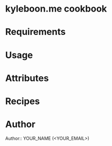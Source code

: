 # kyleboon.me cookbook

# Requirements

# Usage

# Attributes

# Recipes

# Author

Author:: YOUR_NAME (<YOUR_EMAIL>)
